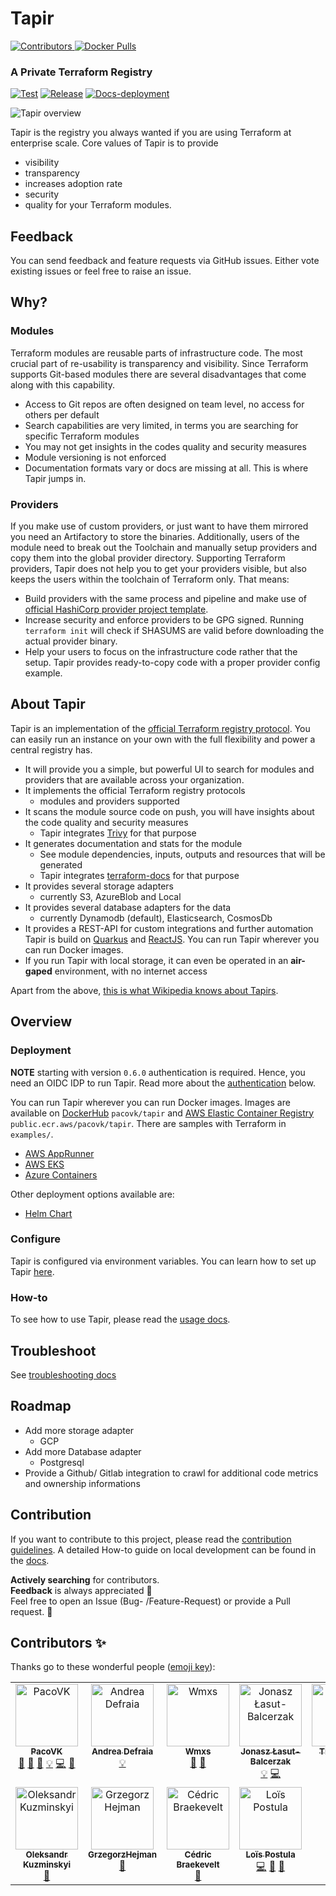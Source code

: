 # Tapir
<p>  
  <a href="https://github.com/PacoVK/tapir?tab=readme-ov-file#contributors-">
    <img alt="Contributors" src="https://img.shields.io/github/all-contributors/pacovk/tapir">
  </a>
  <a href="https://hub.docker.com/r/pacovk/tapir">
    <img alt="Docker Pulls" src="https://img.shields.io/docker/pulls/pacovk/tapir">
  </a>
<p>
  
### A Private Terraform Registry

[![Test](https://github.com/PacoVK/tapir/actions/workflows/build.yml/badge.svg)](https://github.com/PacoVK/tapir/actions/workflows/build.yml)
[![Release](https://github.com/PacoVK/tapir/actions/workflows/deploy.yml/badge.svg)](https://github.com/PacoVK/tapir/actions/workflows/deploy.yml)
[![Docs-deployment](https://github.com/PacoVK/tapir/actions/workflows/pages/pages-build-deployment/badge.svg)](https://github.com/PacoVK/tapir/actions/workflows/pages/pages-build-deployment)

![Tapir overview](./docs/images/tapir.gif)

Tapir is the registry you always wanted if you are using Terraform at enterprise scale.
Core values of Tapir is to provide
* visibility
* transparency
* increases adoption rate
* security
* quality for your Terraform modules.

## Feedback 
You can send feedback and feature requests via GitHub issues. Either vote existing issues or feel free to raise an issue. 

## Why?
### Modules
Terraform modules are reusable parts of infrastructure code. The most crucial part of re-usability is transparency and visibility. Since Terraform supports Git-based modules there are several disadvantages that come along with this capability.
* Access to Git repos are often designed on team level, no access for others per default
* Search capabilities are very limited, in terms you are searching for specific Terraform modules
* You may not get insights in the codes quality and security measures
* Module versioning is not enforced
* Documentation formats vary or docs are missing at all.
  This is where Tapir jumps in.

### Providers
If you make use of custom providers, or just want to have them mirrored you need an Artifactory to store the binaries.
Additionally, users of the module need to break out the Toolchain and manually setup providers and copy them into 
the global provider directory.
Supporting Terraform providers, Tapir does not help you to get your providers visible, but also keeps the users within the toolchain of Terraform only. That means:
* Build providers with the same process and pipeline and make use of [official HashiCorp provider project template](https://github.com/hashicorp/terraform-provider-scaffolding).
* Increase security and enforce providers to be GPG signed. Running `terraform init` will check if SHASUMS are valid before downloading the actual provider binary.
* Help your users to focus on the infrastructure code rather that the setup. Tapir provides ready-to-copy code with 
a proper provider config example.

## About Tapir
Tapir is an implementation of the [official Terraform registry protocol](https://developer.hashicorp.com/terraform/internals/module-registry-protocol).
You can easily run an instance on your own with the full flexibility and power a central registry has.
* It will provide you a simple, but powerful UI to search for modules and providers that are available
  across your organization.
* It implements the official Terraform registry protocols
  * modules and providers supported
* It scans the module source code on push, you will have insights about the code quality and security measures
  * Tapir integrates [Trivy](https://trivy.dev/) for that purpose
* It generates documentation and stats for the module 
  * See module dependencies, inputs, outputs and resources that will be generated
  * Tapir integrates [terraform-docs](https://terraform-docs.io/) for that purpose
* It provides several storage adapters
  * currently S3, AzureBlob and Local
* It provides several database adapters for the data
  * currently Dynamodb (default), Elasticsearch, CosmosDb
* It provides a REST-API for custom integrations and further automation
  Tapir is build on [Quarkus](https://quarkus.io/) and [ReactJS](https://reactjs.org/). You can run Tapir wherever you can run Docker images.
* If you run Tapir with local storage, it can even be operated in an **air-gaped** environment, with no internet access 

Apart from the above, [this is what Wikipedia knows about Tapirs](https://en.wikipedia.org/wiki/Tapir).

## Overview

### Deployment

**NOTE** starting with version `0.6.0` authentication is required. Hence, you need an OIDC IDP to run Tapir. 
Read more about the [authentication](./docs/configuration.md#authentication) below.

You can run Tapir wherever you can run Docker images.
Images are available on [DockerHub](https://hub.docker.com/r/pacovk/tapir) `pacovk/tapir` and [AWS Elastic Container Registry](https://gallery.ecr.aws/pacovk/tapir) `public.ecr.aws/pacovk/tapir`.
There are samples with Terraform in `examples/`.
* [AWS AppRunner](./examples/aws/apprunner)
* [AWS EKS](./examples/aws/eks)
* [Azure Containers](./examples/azure/containerapps)

Other deployment options available are:
* [Helm Chart](https://github.com/PacoVK/tapir-helm)

### Configure

Tapir is configured via environment variables. You can learn how to set up Tapir [here](./docs/configuration.md).

### How-to

To see how to use Tapir, please read the [usage docs](./docs/usage.md).

## Troubleshoot

See [troubleshooting docs](./docs/TROUBLESHOOT.md)

## Roadmap

* Add more storage adapter
  * GCP
* Add more Database adapter
  * Postgresql
* Provide a Github/ Gitlab integration to crawl for additional code metrics and ownership informations

## Contribution

If you want to contribute to this project, please read the [contribution guidelines](./CONTRIBUTING.md).
A detailed How-to guide on local development can be found in the [docs](dev/docs/RUNBOOK.md).

**Actively searching** for contributors. <br/>
**Feedback** is always appreciated :rainbow: <br/>
Feel free to open an Issue (Bug- /Feature-Request)
or provide a Pull request. :wrench:

## Contributors ✨

Thanks go to these wonderful people ([emoji key](https://allcontributors.org/docs/en/emoji-key)):
<!-- ALL-CONTRIBUTORS-LIST:START - Do not remove or modify this section -->
<!-- prettier-ignore-start -->
<!-- markdownlint-disable -->
<table>
  <tbody>
    <tr>
      <td align="center" valign="top" width="14.28%"><a href="https://pascal.euhus.dev/"><img src="https://avatars.githubusercontent.com/u/27785614?v=4?s=100" width="100px;" alt="PacoVK"/><br /><sub><b>PacoVK</b></sub></a><br /><a href="https://github.com/PacoVK/tapir/pulls?q=is%3Apr+reviewed-by%3APacoVK" title="Reviewed Pull Requests">👀</a> <a href="#projectManagement-PacoVK" title="Project Management">📆</a> <a href="#maintenance-PacoVK" title="Maintenance">🚧</a> <a href="#example-PacoVK" title="Examples">💡</a> <a href="https://github.com/PacoVK/tapir/commits?author=PacoVK" title="Code">💻</a> <a href="https://github.com/PacoVK/tapir/commits?author=PacoVK" title="Documentation">📖</a></td>
      <td align="center" valign="top" width="14.28%"><a href="https://github.com/andrea-defraia"><img src="https://avatars.githubusercontent.com/u/56583671?v=4?s=100" width="100px;" alt="Andrea Defraia"/><br /><sub><b>Andrea Defraia</b></sub></a><br /><a href="#example-andrea-defraia" title="Examples">💡</a></td>
      <td align="center" valign="top" width="14.28%"><a href="https://github.com/WeiMengXS"><img src="https://avatars.githubusercontent.com/u/54929266?v=4?s=100" width="100px;" alt="Wmxs"/><br /><sub><b>Wmxs</b></sub></a><br /><a href="https://github.com/PacoVK/tapir/issues?q=author%3AWeiMengXS" title="Bug reports">🐛</a> <a href="#ideas-WeiMengXS" title="Ideas, Planning, & Feedback">🤔</a></td>
      <td align="center" valign="top" width="14.28%"><a href="https://github.com/jonasz-lasut"><img src="https://avatars.githubusercontent.com/u/93281932?v=4?s=100" width="100px;" alt="Jonasz Łasut-Balcerzak"/><br /><sub><b>Jonasz Łasut-Balcerzak</b></sub></a><br /><a href="#example-jonasz-lasut" title="Examples">💡</a> <a href="https://github.com/PacoVK/tapir/commits?author=jonasz-lasut" title="Code">💻</a></td>
      <td align="center" valign="top" width="14.28%"><a href="https://github.com/tlchaffi"><img src="https://avatars.githubusercontent.com/u/128724533?v=4?s=100" width="100px;" alt="Tim Chaffin"/><br /><sub><b>Tim Chaffin</b></sub></a><br /><a href="https://github.com/PacoVK/tapir/pulls?q=is%3Apr+reviewed-by%3Atlchaffi" title="Reviewed Pull Requests">👀</a></td>
      <td align="center" valign="top" width="14.28%"><a href="https://github.com/tim-chaffin"><img src="https://avatars.githubusercontent.com/u/128724533?v=4?s=100" width="100px;" alt="Tim Chaffin"/><br /><sub><b>Tim Chaffin</b></sub></a><br /><a href="https://github.com/PacoVK/tapir/commits?author=tim-chaffin" title="Documentation">📖</a></td>
      <td align="center" valign="top" width="14.28%"><a href="https://github.com/TomBeckett"><img src="https://avatars.githubusercontent.com/u/10406453?v=4?s=100" width="100px;" alt="Tom Beckett"/><br /><sub><b>Tom Beckett</b></sub></a><br /><a href="#example-TomBeckett" title="Examples">💡</a> <a href="https://github.com/PacoVK/tapir/commits?author=TomBeckett" title="Code">💻</a></td>
    </tr>
    <tr>
      <td align="center" valign="top" width="14.28%"><a href="https://github.com/akuzminsky"><img src="https://avatars.githubusercontent.com/u/1763754?v=4?s=100" width="100px;" alt="Oleksandr Kuzminskyi"/><br /><sub><b>Oleksandr Kuzminskyi</b></sub></a><br /><a href="https://github.com/PacoVK/tapir/issues?q=author%3Aakuzminsky" title="Bug reports">🐛</a></td>
      <td align="center" valign="top" width="14.28%"><a href="https://github.com/GrzegorzHejman"><img src="https://avatars.githubusercontent.com/u/55591451?v=4?s=100" width="100px;" alt="GrzegorzHejman"/><br /><sub><b>GrzegorzHejman</b></sub></a><br /><a href="https://github.com/PacoVK/tapir/issues?q=author%3AGrzegorzHejman" title="Bug reports">🐛</a></td>
      <td align="center" valign="top" width="14.28%"><a href="https://hybridbrothers.com"><img src="https://avatars.githubusercontent.com/u/26713978?v=4?s=100" width="100px;" alt="Cédric Braekevelt"/><br /><sub><b>Cédric Braekevelt</b></sub></a><br /><a href="https://github.com/PacoVK/tapir/issues?q=author%3Acedricbraekevelt" title="Bug reports">🐛</a></td>
      <td align="center" valign="top" width="14.28%"><a href="https://lois.postu.la"><img src="https://avatars.githubusercontent.com/u/1423612?v=4?s=100" width="100px;" alt="Loïs Postula"/><br /><sub><b>Loïs Postula</b></sub></a><br /><a href="https://github.com/PacoVK/tapir/commits?author=loispostula" title="Code">💻</a> <a href="https://github.com/PacoVK/tapir/commits?author=loispostula" title="Documentation">📖</a> <a href="#ideas-loispostula" title="Ideas, Planning, & Feedback">🤔</a></td>
    </tr>
  </tbody>
</table>

<!-- markdownlint-restore -->
<!-- prettier-ignore-end -->

<!-- ALL-CONTRIBUTORS-LIST:END -->
